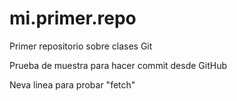 # mi.primer.repo
Primer repositorio sobre clases Git

Prueba de muestra para hacer commit desde GitHub

Neva linea para probar "fetch"
